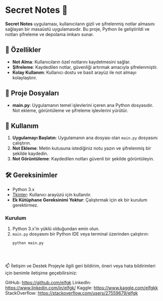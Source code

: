 # Secret Notes 📝

**Secret Notes** uygulaması, kullanıcıların gizli ve şifrelenmiş notlar almasını sağlayan bir masaüstü uygulamasıdır. Bu proje, Python ile geliştirildi ve notları şifreleme ve depolama imkanı sunar. 

## 🚀 Özellikler

- **Not Alma**: Kullanıcıların özel notlarını kaydetmesini sağlar.
- **Şifreleme**: Kaydedilen notlar, güvenliği artırmak amacıyla şifrelenmiştir.
- **Kolay Kullanım**: Kullanıcı dostu ve basit arayüz ile not almayı kolaylaştırır.

## 📂 Proje Dosyaları

- **main.py**: Uygulamanın temel işlevlerini içeren ana Python dosyasıdır. Not ekleme, görüntüleme ve şifreleme işlevlerini yürütür.
  
## 📄 Kullanım

1. **Uygulamayı Başlatın**: Uygulamanın ana dosyası olan `main.py` dosyasını çalıştırın.
2. **Not Ekleme**: Metin kutusuna istediğiniz notu yazın ve şifrelenmiş bir şekilde kaydedin.
3. **Not Görüntüleme**: Kaydedilen notları güvenli bir şekilde görüntüleyin.

## 🛠️ Gereksinimler

- Python 3.x
- [Tkinter](https://docs.python.org/3/library/tkinter.html): Kullanıcı arayüzü için kullanılır.
- **Ek Kütüphane Gereksinimi Yoktur**: Çalıştırmak için ek bir kurulum gerektirmez.

### Kurulum

1. Python 3.x'in yüklü olduğundan emin olun. 
2. `main.py` dosyasını bir Python IDE veya terminal üzerinden çalıştırın:
   ```bash
   python main.py





📫 İletişim ve Destek
Projeyle ilgili geri bildirim, öneri veya hata bildirimleri için benimle iletişime geçebilirsiniz:

GitHub: https://github.com/elfgk
LinkedIn: https://www.linkedin.com/in/elfgk/
Kaggle: https://www.kaggle.com/elfgkk
StackOverflow: https://stackoverflow.com/users/27559679/elfgk
